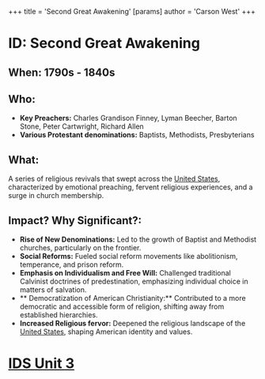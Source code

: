 +++
 title = 'Second Great Awakening'
[params]
	author = 'Carson West'
+++
# ID: Second Great Awakening
## When: 1790s - 1840s
## Who: 
- **Key Preachers:** Charles Grandison Finney, Lyman Beecher, Barton Stone, Peter Cartwright, Richard Allen
- **Various Protestant denominations:** Baptists, Methodists, Presbyterians 
## What: 
A series of religious revivals that swept across the [United States](./../united-states/), characterized by emotional preaching, fervent religious experiences, and a surge in church membership. 
## Impact? Why Significant?: 
- **Rise of New Denominations:** Led to the growth of Baptist and Methodist churches, particularly on the frontier. 
- **Social Reforms:** Fueled social reform movements like abolitionism, temperance, and prison reform. 
- **Emphasis on Individualism and Free Will:** Challenged traditional Calvinist doctrines of predestination, emphasizing individual choice in matters of salvation.
- ** Democratization of American Christianity:**  Contributed to a more democratic and accessible form of religion, shifting away from established hierarchies. 
- **Increased Religious fervor:**  Deepened the religious landscape of the [United States](./../united-states/), shaping American identity and values. 

# [IDS Unit 3](./../ids-unit-3/)